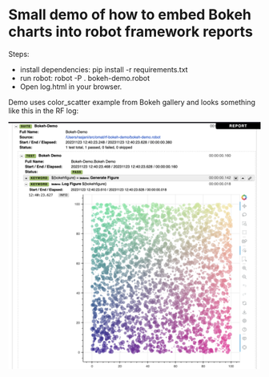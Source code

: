 Small demo of how to embed Bokeh charts into robot framework reports
====================================================================


Steps:

 * install dependencies: pip install -r requirements.txt
 * run robot: robot -P . bokeh-demo.robot
 * Open log.html in your browser.


Demo uses color_scatter example from Bokeh gallery and looks something like this in the RF log:

![Example](https://github.com/rasjani/rf-bokeh-demo/blob/master/example.png?raw=true)


